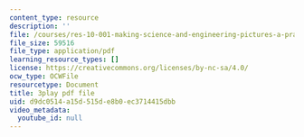 ```yaml
---
content_type: resource
description: ''
file: /courses/res-10-001-making-science-and-engineering-pictures-a-practical-guide-to-presenting-your-work-spring-2016/d9dc0514a15d515de8b0ec3714415dbb_r0Os1lPSlN0.pdf
file_size: 59516
file_type: application/pdf
learning_resource_types: []
license: https://creativecommons.org/licenses/by-nc-sa/4.0/
ocw_type: OCWFile
resourcetype: Document
title: 3play pdf file
uid: d9dc0514-a15d-515d-e8b0-ec3714415dbb
video_metadata:
  youtube_id: null
---
```

